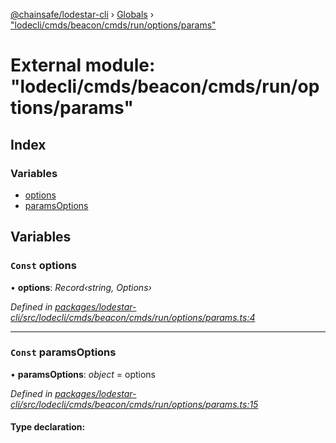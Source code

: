 [@chainsafe/lodestar-cli](../README.md) › [Globals](../globals.md) › ["lodecli/cmds/beacon/cmds/run/options/params"](_lodecli_cmds_beacon_cmds_run_options_params_.md)

# External module: "lodecli/cmds/beacon/cmds/run/options/params"

## Index

### Variables

* [options](_lodecli_cmds_beacon_cmds_run_options_params_.md#const-options)
* [paramsOptions](_lodecli_cmds_beacon_cmds_run_options_params_.md#const-paramsoptions)

## Variables

### `Const` options

• **options**: *Record‹string, Options›*

*Defined in [packages/lodestar-cli/src/lodecli/cmds/beacon/cmds/run/options/params.ts:4](https://github.com/ChainSafe/lodestar/blob/6b0ca980c/packages/lodestar-cli/src/lodecli/cmds/beacon/cmds/run/options/params.ts#L4)*

___

### `Const` paramsOptions

• **paramsOptions**: *object* = options

*Defined in [packages/lodestar-cli/src/lodecli/cmds/beacon/cmds/run/options/params.ts:15](https://github.com/ChainSafe/lodestar/blob/6b0ca980c/packages/lodestar-cli/src/lodecli/cmds/beacon/cmds/run/options/params.ts#L15)*

#### Type declaration:
